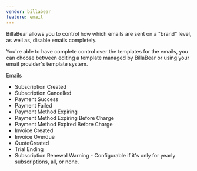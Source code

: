 ```yaml
---
vendor: billabear
feature: email
---
```

BillaBear allows you to control how which emails are sent on a "brand" level, as well as,  disable emails completely.

You're able to have complete control over the templates for the emails, you can choose between editing a template managed by BillaBear or using your email provider's template system.

Emails

* Subscription Created
* Subscription Cancelled
* Payment Success
* Payment Failed
* Payment Method Expiring
* Payment Method Expiring Before Charge
* Payment Method Expired Before Charge
* Invoice Created
* Invoice Overdue
* QuoteCreated
* Trial Ending
* Subscription Renewal Warning - Configurable if it's only for yearly subscriptions, all, or none.

